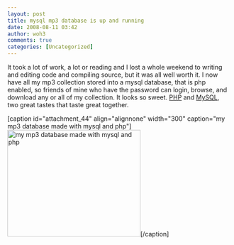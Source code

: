 ```yaml
---
layout: post
title: mysql mp3 database is up and running
date: 2008-08-11 03:42
author: woh3
comments: true
categories: [Uncategorized]
---
```

It took a lot of work, a lot or reading and I lost a whole weekend to writing and editing code and compiling source, but it was all well worth it. I now have all my mp3 collection stored into a mysql database, that is php enabled, so friends of mine who have the password can login, browse, and download any or all of my collection. It looks so sweet. <a title="php" href="http://www.php.net/">PHP</a> and <a title="mysql" href="http://www.mysql.com/">MySQL</a>, two great tastes that taste great together.

[caption id="attachment_44" align="alignnone" width="300" caption="my mp3 database made with mysql and php"]<a href="http://willharris.files.wordpress.com/2008/08/mysqlmp3db.png"><img class="size-medium wp-image-44" src="http://willharris.files.wordpress.com/2008/08/mysqlmp3db.png?w=300" alt="my mp3 database made with mysql and php" width="300" height="240" /></a>[/caption]
